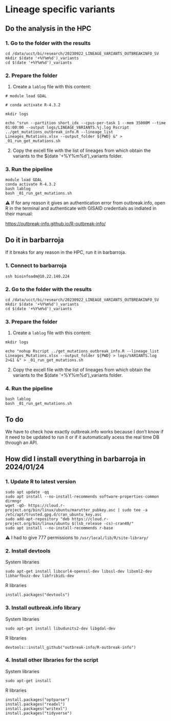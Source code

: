 # Lineage specific variants

## Do the analysis in the HPC

### 1. Go to the folder with the results

```
cd /data/ucct/bi/research/20230922_LINEAGE_VARIANTS_OUTBREAKINFO_SV
mkdir $(date '+%Y%m%d')_variants
cd $(date '+%Y%m%d')_variants
```

### 2. Prepare the folder

1. Create a `lablog` file with this content:

```
# module load GDAL

# conda activate R-4.3.2

mkdir logs

echo "srun --partition short_idx --cpus-per-task 1 --mem 35000M --time 01:00:00 --output logs/LINEAGE_VARIANTS.%j.log Rscript ../get_mutations_outbreak_info.R --lineage_list Lineages_Mutations.xlsx --output_folder ${PWD} &" > _01_run_get_mutations.sh
```

2. Copy the excell file with the list of lineages from which obtain the variants to the $(date '+%Y%m%d')_variants folder.

### 3. Run the pipeline

```
module load GDAL
conda activate R-4.3.2
bash lablog
bash _01_run_get_mutations.sh
```

:warning: If for any reason it gives an authentication error from outbreak.info, open R in the terminal and authenticate with GISAID credentials as indiated in their manual:

<https://outbreak-info.github.io/R-outbreak-info/>

## Do it in barbarroja

If it breaks for any reason in the HPC, run it in barbarroja.

### 1. Connect to barbarroja

```
ssh bioinfoadm@10.22.140.224
```

### 2. Go to the folder with the results

```
cd /data/ucct/bi/research/20230922_LINEAGE_VARIANTS_OUTBREAKINFO_SV
mkdir $(date '+%Y%m%d')_variants
cd $(date '+%Y%m%d')_variants
```

### 3. Prepare the folder

1. Create a `lablog` file with this content:

```
mkdir logs

echo "nohup Rscript ../get_mutations_outbreak_info.R --lineage_list Lineages_Mutations.xlsx --output_folder ${PWD} > logs/VARIANTS.log 2>&1 &" > _01_run_get_mutations.sh
```

2. Copy the excell file with the list of lineages from which obtain the variants to the $(date '+%Y%m%d')_variants folder.

### 4. Run the pipeline

```
bash lablog
bash _01_run_get_mutations.sh
```

## To do

We have to check how exactly outbreak.info works because I don’t know if it need to be updated to run it or if it automatically acess the real time DB through an API.

## How did I install everything in barbarroja in 2024/01/24

### 1. Update R to latest version

```
sudo apt update -qq
sudo apt install --no-install-recommends software-properties-common dirmngr
wget -qO- https://cloud.r-project.org/bin/linux/ubuntu/marutter_pubkey.asc | sudo tee -a /etc/apt/trusted.gpg.d/cran_ubuntu_key.asc
sudo add-apt-repository "deb https://cloud.r-project.org/bin/linux/ubuntu $(lsb_release -cs)-cran40/"
sudo apt install --no-install-recommends r-base
```

:warning: I had to give 777 permissions to `/usr/local/lib/R/site-library/`

### 2. Install devtools

System libraries

```
sudo apt-get install libcurl4-openssl-dev libssl-dev libxml2-dev libharfbuzz-dev libfribidi-dev
```

R libraries

```
install.packages("devtools")
```

### 3. Install outbreak.info library

System libraries

```
sudo apt-get install libudunits2-dev libgdal-dev
```

R libraries

```
devtools::install_github("outbreak-info/R-outbreak-info")
```

### 4. Install other libraries for the script

System libraries

```
sudo apt-get install 
```

R libraries

```
install.packages("optparse")
install.packages("readxl")
install.packages("writexl")
install.packages("tidyverse")
```
